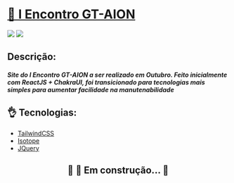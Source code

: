 <h1 align="left">
  <a href="https://prototipo-gtaion.netlify.app/"> 🤝 I Encontro GT-AION</a>
</h1>
<img src="https://user-images.githubusercontent.com/54453426/135142954-fc4bf67a-b6a1-4751-886d-115d6908d3e8.png" />

<img src="https://user-images.githubusercontent.com/54453426/135316195-34294ece-5d29-4218-ad36-c1d06220eec8.png" />

## Descrição:

<h5 align="left">Site do I Encontro GT-AION a ser realizado em Outubro. Feito inicialmente com ReactJS + ChakraUI, foi transicionado para tecnologias mais simples para aumentar facilidade na manutenabilidade</h5>

## 👌 Tecnologias:

-  [TailwindCSS](https://tailwindcss.com/)
-  [Isotope](https://isotope.metafizzy.co/)
-  [JQuery](https://jquery.com/)

<h2 align="center"> 
	🚧 🚀 Em construção...  🚧
</h2>
